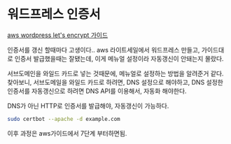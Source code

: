 # 워드프레스 인증서 

[aws wordpress let's encrypt 가이드](https://docs.aws.amazon.com/ko_kr/lightsail/latest/userguide/amazon-lightsail-using-lets-encrypt-certificates-with-wordpress.html#request-a-lets-encrypt-certificate-wordpress)

인증서를 갱신 할때마다 고생이다.. aws 라이트세일에서 워드프레스 만들고, 가이드대로 인증서 발급했을때는 잘됐는데, 이게 메뉴얼 설정이라 자동갱신이 안돼는지 몰랐다.

서브도메인을 와일드 카드로 넣는 것때문에, 메뉴얼로 설정하는 방법을 알려준거 같다. 찾아보니, 서브도메일을 와일드 카드로 하려면, DNS 설정으로 해야하고, DNS 설정한 인증서를 자동갱신으로 하려면 DNS API를 이용해서, 자동화 해야한다.

DNS가 아닌 HTTP로 인증서를 발급해야, 자동갱신이 가능하다.

```bash
sudo certbot --apache -d example.com
```

이후 과정은 aws가이드에서 7단계 부터하면됨.

